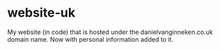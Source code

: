 # website-uk

My website (in code) that is hosted under the danielvanginneken.co.uk domain name.
Now with personal information added to it.
